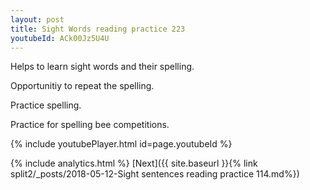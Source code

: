 ```yaml
---
layout: post
title: Sight Words reading practice 223
youtubeId: ACk00Jz5U4U
---
```

 
 
Helps to learn sight words and their spelling.

Opportunitiy to repeat the spelling. 

Practice spelling. 
 
Practice for spelling bee competitions. 
 
{% include youtubePlayer.html id=page.youtubeId %}
 
 
{% include analytics.html %} 
[Next]({{ site.baseurl }}{% link  split2/_posts/2018-05-12-Sight sentences reading practice 114.md%})
 
